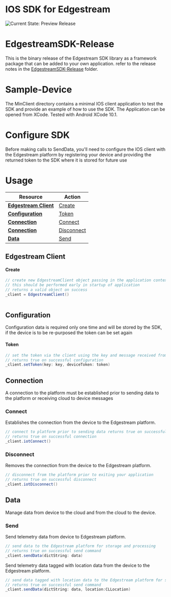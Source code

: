 # IOS SDK for Edgestream

![Current State: Preview Release](https://img.shields.io/badge/Current_State-Preview_Release-brightgreen.svg) 

# EdgestreamSDK-Release

This is the binary release of the Edgestream SDK library as a framework package that can be added to your own application. refer to the release notes in the [EdgestreamSDK-Release](EdgestreamSDK-Release/) folder.

# Sample-Device

The MinClient directory contains a minimal IOS client application to test the SDK and provide an example of how to use the SDK. The Application can be opened from XCode.  Tested with Android XCode 10.1.

# Configure SDK

Before making calls to SendData, you'll need to configure the IOS client with the Edgestream platform by registering your device and providing the returned token to the SDK where it is stored for future use

# Usage

| Resource                                              | Action                                                |
| ----------------------------------------------------- | ----------------------------------------------------- |
| **[Edgestream Client](#edgestream-client)**           | [Create](#create)                                     |
| **[Configuration](#configuration)**                   | [Token](#token)                                       |
| **[Connection](#connection)**                         | [Connect](#connect)                                   |
| **[Connection](#connection)**                         | [Disconnect](#disconnect)                             |
| **[Data](#data)**                                     | [Send](#send)                                         |



## Edgestream Client

#### Create
```java
// create new EdgestreamClient object passing in the application context as a parameter 
// this should be performed early in startup of application
// returns a valid object on success
_client = EdgestreamClient()
	
```

## Configuration

Configuration data is required only one time and will be stored by the SDK, if the device is to be re-purposed the token can be set again

#### Token
```java
// set the token via the client using the key and message received from add device 
// returns true on successful configuration
_client.setToken(key: key, deviceToken: token)

```

## Connection

A connection to the platform must be established prior to sending data to the platform or receiving cloud to device messages

### Connect

Establishes the connection from the device to the Edgestream platform.

```java
// connect to platform prior to sending data returns true on successful connection
// returns true on successful connection
_client.iotConnect()

```

### Disconnect

Removes the connection from the device to the Edgestream platform.


```java
// disconnect from the platform prior to exiting your application
// returns true on successful disconnect
_client.iotDisconnect()

```

## Data

Manage data from device to the cloud and from the cloud to the device.

### Send

Send telemetry data from device to Edgestream platform.

```java
// send data to the Edgestream platform for storage and processing
// returns true on successful send command
_client.sendData(dictString: data)

```

Send telemetry data tagged with location data from the device to the Edgestream platform.

```java
// send data tagged with location data to the Edgestream platform for storage and processing
// returns true on successful send command
_client.sendData(dictString: data, location:CLLocation)

```
